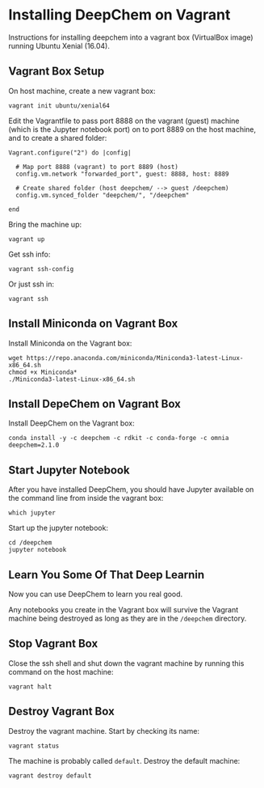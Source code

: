 # Installing DeepChem on Vagrant

Instructions for installing deepchem into a 
vagrant box (VirtualBox image) running
Ubuntu Xenial (16.04).

## Vagrant Box Setup

On host machine, create a new vagrant box:

```
vagrant init ubuntu/xenial64
```

Edit the Vagrantfile to pass port 8888 on the 
vagrant (guest) machine (which is the Jupyter 
notebook port) on to port 8889 on the host machine,
and to create a shared folder:

```
Vagrant.configure("2") do |config|

  # Map port 8888 (vagrant) to port 8889 (host)
  config.vm.network "forwarded_port", guest: 8888, host: 8889

  # Create shared folder (host deepchem/ --> guest /deepchem)
  config.vm.synced_folder "deepchem/", "/deepchem"

end
```

Bring the machine up:

```
vagrant up
```

Get ssh info:

```
vagrant ssh-config
```

Or just ssh in:

```
vagrant ssh
```

## Install Miniconda on Vagrant Box

Install Miniconda on the Vagrant box:

```
wget https://repo.anaconda.com/miniconda/Miniconda3-latest-Linux-x86_64.sh
chmod +x Miniconda*
./Miniconda3-latest-Linux-x86_64.sh
```

## Install DepeChem on Vagrant Box

Install DeepChem on the Vagrant box:

```
conda install -y -c deepchem -c rdkit -c conda-forge -c omnia deepchem=2.1.0
```

## Start Jupyter Notebook

After you have installed DeepChem, you should have
Jupyter available on the command line from inside
the vagrant box:

```
which jupyter
```

Start up the jupyter notebook:

```
cd /deepchem
jupyter notebook
```

## Learn You Some Of That Deep Learnin

Now you can use DeepChem to learn you real good.

Any notebooks you create in the Vagrant box
will survive the Vagrant machine being destroyed
as long as they are in the `/deepchem` directory.

## Stop Vagrant Box

Close the ssh shell and shut down the vagrant machine 
by running this command on the host machine:

```
vagrant halt
```

## Destroy Vagrant Box

Destroy the vagrant machine. Start by checking its name:

```
vagrant status
```

The machine is probably called `default`. Destroy the 
default machine:

```
vagrant destroy default
```

